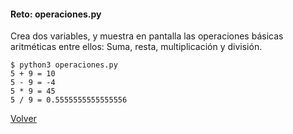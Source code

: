 #### Reto: operaciones.py
Crea dos variables, y muestra en pantalla las operaciones básicas aritméticas entre ellos: Suma, resta, multiplicación y división.

```
$ python3 operaciones.py
5 + 9 = 10
5 - 9 = -4
5 * 9 = 45
5 / 9 = 0.5555555555555556
```

[Volver](../readme.md)
